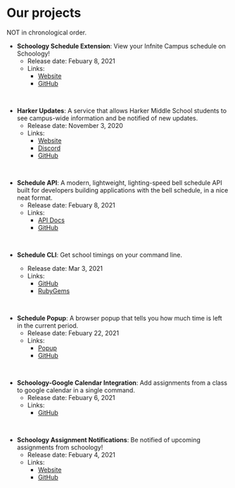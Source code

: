 # Our projects

NOT in chronological order.

- **Schoology Schedule Extension**: View your Infnite Campus schedule on Schoology!
  - Release date: Febuary 8, 2021
  - Links:
    - [Website](https://harker-hackers.github.io/schoology-schedule/)
    - [GitHub](https://github.com/Harker-Hackers/schoology-schedule)

<br>

- **Harker Updates**: A service that allows Harker Middle School students to see campus-wide information and be notified of new updates.
  - Release date: November 3, 2020
  - Links:
    - [Website](https://harker-updates.herokuapp.com/)
    - [Discord](https://discord.com/invite/CJAXbAQEFv)
    - [GitHub](https://github.com/Harker-Hackers/Harker-Updates)

<br>

- **Schedule API**: A modern, lightweight, lighting-speed bell schedule API built for developers building applications with the bell schedule, in a nice neat format.
  - Release date: Febuary 8, 2021
  - Links:
    - [API Docs](https://github.com/Harker-Hackers/Schedule-API/blob/master/README.md#harker-bell-schedule-api)
    - [GitHub](https://github.com/Harker-Hackers/assignment-notifications)

<br>

- **Schedule CLI**: Get school timings on your command line.

  - Release date: Mar 3, 2021
  - Links:
    - [GitHub](https://github.com/Harker-Hackers/Schedule-CLI)
    - [RubyGems](https://rubygems.org/gems/Harker-Schedule)

<br>

- **Schedule Popup**: A browser popup that tells you how much time is left in the current period.
  - Release date: Febuary 22, 2021
  - Links:
    - [Popup](https://harker-hackers.github.io/Schedule-Popup)
    - [GitHub](https://github.com/Harker-Hackers/Schedule-Popup)

<br>

- **Schoology-Google Calendar Integration**: Add assignments from a class to google calendar in a single command.
  - Release date: Febuary 6, 2021
  - Links:
    - [GitHub](https://github.com/Harker-Hackers/assignment-notifications)

<br>

- **Schoology Assignment Notifications**: Be notified of upcoming assignments from schoology!
  - Release date: Febuary 4, 2021
  - Links:
    - [Website](https://harker-schoology-notifications.herokuapp.com)
    - [GitHub](https://github.com/Harker-Hackers/assignment-notifications)
